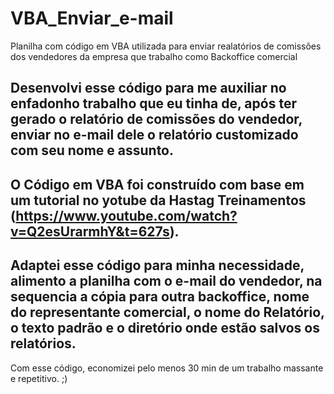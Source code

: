 # VBA_Enviar_e-mail
Planilha com código em VBA utilizada para enviar realatórios de comissões dos vendedores da empresa que trabalho como Backoffice comercial

Desenvolvi esse código para me auxiliar no enfadonho trabalho que eu tinha de, após ter gerado o 
relatório de comissões do vendedor, enviar no e-mail dele o relatório customizado com seu nome e assunto.
-
O Código em VBA foi construído com base em um tutorial no yotube da Hastag Treinamentos (https://www.youtube.com/watch?v=Q2esUrarmhY&t=627s).
-
Adaptei esse código para minha necessidade, alimento a planilha com o e-mail do vendedor, na sequencia a cópia para outra backoffice, nome do representante
comercial, o nome do Relatório, o texto padrão e o diretório onde estão salvos os relatórios.
-
Com esse código, economizei pelo menos 30 min de um trabalho massante e repetitivo.
;)
